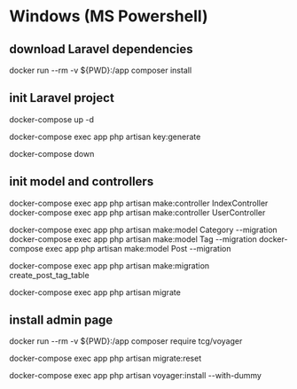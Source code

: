 # Windows (MS Powershell)

## download Laravel dependencies 

docker run --rm -v ${PWD}:/app composer install

## init Laravel project

docker-compose up -d

docker-compose exec app php artisan key:generate

docker-compose down

## init model and controllers

docker-compose exec app php artisan make:controller IndexController
docker-compose exec app php artisan make:controller UserController


docker-compose exec app php artisan make:model Category --migration
docker-compose exec app php artisan make:model Tag --migration
docker-compose exec app php artisan make:model Post --migration

docker-compose exec app php artisan make:migration create_post_tag_table

docker-compose exec app php artisan migrate

## install admin page

docker run --rm -v ${PWD}:/app composer require tcg/voyager

docker-compose exec app php artisan migrate:reset

docker-compose exec app php artisan voyager:install --with-dummy

